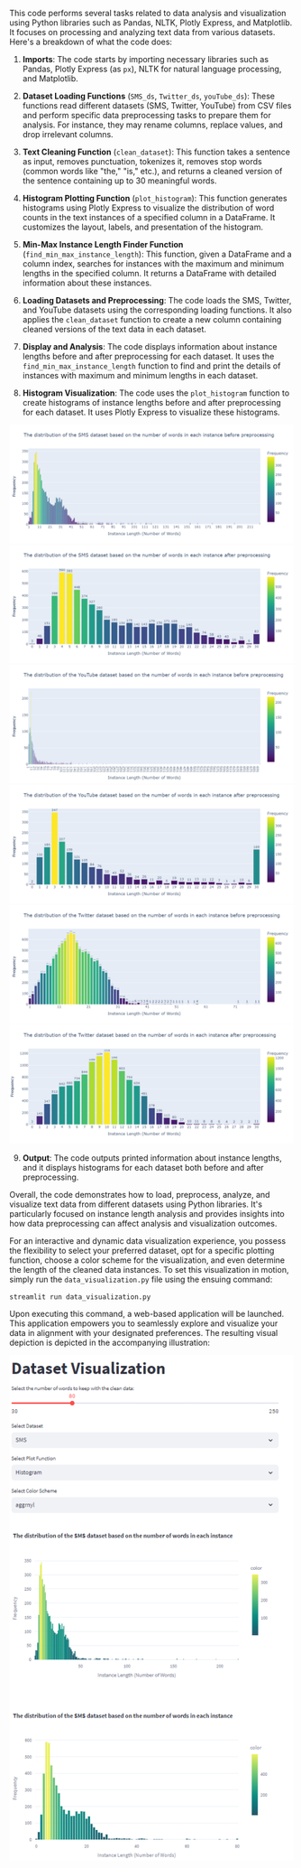 This code performs several tasks related to data analysis and visualization using Python libraries such as Pandas, NLTK, Plotly Express, and Matplotlib. It focuses on processing and analyzing text data from various datasets. Here's a breakdown of what the code does:

1. **Imports**: The code starts by importing necessary libraries such as Pandas, Plotly Express (as `px`), NLTK for natural language processing, and Matplotlib.

2. **Dataset Loading Functions** (`SMS_ds`, `Twitter_ds`, `youTube_ds`): These functions read different datasets (SMS, Twitter, YouTube) from CSV files and perform specific data preprocessing tasks to prepare them for analysis. For instance, they may rename columns, replace values, and drop irrelevant columns.

3. **Text Cleaning Function** (`clean_dataset`): This function takes a sentence as input, removes punctuation, tokenizes it, removes stop words (common words like "the," "is," etc.), and returns a cleaned version of the sentence containing up to 30 meaningful words.

4. **Histogram Plotting Function** (`plot_histogram`): This function generates histograms using Plotly Express to visualize the distribution of word counts in the text instances of a specified column in a DataFrame. It customizes the layout, labels, and presentation of the histogram.

5. **Min-Max Instance Length Finder Function** (`find_min_max_instance_length`): This function, given a DataFrame and a column index, searches for instances with the maximum and minimum lengths in the specified column. It returns a DataFrame with detailed information about these instances.

6. **Loading Datasets and Preprocessing**: The code loads the SMS, Twitter, and YouTube datasets using the corresponding loading functions. It also applies the `clean_dataset` function to create a new column containing cleaned versions of the text data in each dataset.

7. **Display and Analysis**: The code displays information about instance lengths before and after preprocessing for each dataset. It uses the `find_min_max_instance_length` function to find and print the details of instances with maximum and minimum lengths in each dataset.

8. **Histogram Visualization**: The code uses the `plot_histogram` function to create histograms of instance lengths before and after preprocessing for each dataset. It uses Plotly Express to visualize these histograms.

![Local Image](images/plot1.png)
![Local Image](images/plot2.png)
![Local Image](images/plot3.png)
![Local Image](images/plot4.png)
![Local Image](images/plot5.png)
![Local Image](images/plot6.png)

9. **Output**: The code outputs printed information about instance lengths, and it displays histograms for each dataset both before and after preprocessing.

Overall, the code demonstrates how to load, preprocess, analyze, and visualize text data from different datasets using Python libraries. It's particularly focused on instance length analysis and provides insights into how data preprocessing can affect analysis and visualization outcomes.





For an interactive and dynamic data visualization experience, you possess the flexibility to select your preferred dataset, opt for a specific plotting function, choose a color scheme for the visualization, and even determine the length of the cleaned data instances. To set this visualization in motion, simply run the `data_visualization.py` file using the ensuing command:

```
streamlit run data_visualization.py
```

Upon executing this command, a web-based application will be launched. This application empowers you to seamlessly explore and visualize your data in alignment with your designated preferences. The resulting visual depiction is depicted in the accompanying illustration:

![Visualization](images/data_visualization.png)